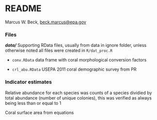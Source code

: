 # README
Marcus W. Beck, beck.marcus@epa.gov  

### Files

**_data/_** Supporting RData files, usually from data in ignore folder, unless otherwise noted all files were created in `R/dat_proc.R`

* `conv.RData` data frame with coral morphological conversion factors

* `crl_abu.RData` USEPA 2011 coral demographic survey from PR

### Indicator estimates

Relative abundance for each species was counts of a species dividied by total abundance (number of unique colonies), this was verified as always being less than or equal to 1

Coral surface area from equations 

